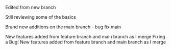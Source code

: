 Edited from new branch

Still reviewing some of the basics

Brand new additions on the main branch - bug fix main

New features added from feature branch and main branch as I merge
Fixing a Bug!
New features added from feature branch and main branch as I merge
